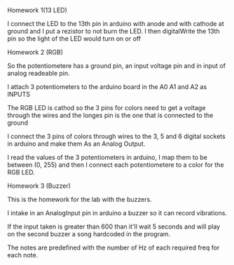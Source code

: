 Homework 1(13 LED)

I connect the LED to the 13th pin in arduino with anode and with cathode at ground and I put a rezistor to not burn the LED.
I then digitalWrite the 13th pin so the light of the LED would turn on or off

Homework 2 (RGB)

So the potentiometere has a ground pin, an input voltage pin and in input of analog readeable pin.

I attach 3 potentiometers to the arduino board in the A0 A1 and A2 as INPUTS

The RGB LED is cathod so the 3 pins for colors need to get a voltage through the wires and the longes pin is the one that is connected to the ground

I connect the 3 pins of colors through wires to the 3, 5 and 6 digital sockets in arduino and make them As an Analog Output.

I read the values of the 3 potentiometers in arduino, I map them to be between (0, 255) and then I connect each potentiometere to a color for the RGB LED.


Homework 3 (Buzzer)

This is the homework for the lab with the buzzers.

I intake in an AnalogInput pin in arduino a buzzer so it can record vibrations.

If the input taken is greater than 600 than it'll wait 5 seconds and will play on the second buzzer a song hardcoded in the program.

The notes are predefined with the number of Hz of each required freq for each note.
